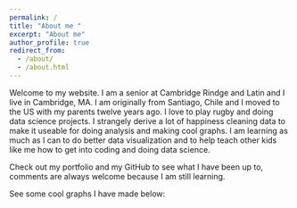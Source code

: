 ```yaml
---
permalink: /
title: "About me "
excerpt: "About me"
author_profile: true
redirect_from:
  - /about/
  - /about.html
---
```


Welcome to my website. I am a senior at Cambridge Rindge and Latin and I live in Cambridge, MA.
I am originally from Santiago, Chile and I moved to the US with my parents twelve years ago.
I love to play rugby and doing data science projects. I strangely derive a lot of happiness cleaning data to make it useable for doing analysis and making cool graphs. I am learning as much as I can to do better data visualization and to help teach other kids like me how to
get into coding and doing data science.

Check out my portfolio and my GitHub to see what I have been up to, comments are always welcome because I am still learning.

See some cool graphs I have made below:

